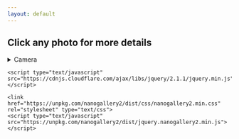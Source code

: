 ```yaml
---
layout: default
---
```

## Click any photo for more details
<details><summary>
Camera
</summary>
I use a <a href="https://www.sony.co.in/electronics/cyber-shot-compact-cameras/dsc-hx400-hx400v">Sony DSC-HX400V</a> or a Nikon D5600.
For (budget) macro, I use the standard 55mm kit lens mounted in reverse. 
</details> 

<html>
  <head>
    <meta name="viewport" content="user-scalable=no, width=device-width, initial-scale=1, maximum-scale=1">

    <script type="text/javascript" src="https://cdnjs.cloudflare.com/ajax/libs/jquery/2.1.1/jquery.min.js"></script>

    <link href="https://unpkg.com/nanogallery2/dist/css/nanogallery2.min.css" rel="stylesheet" type="text/css">
    <script type="text/javascript" src="https://unpkg.com/nanogallery2/dist/jquery.nanogallery2.min.js"></script>

  </head>
  <body>

  <script src="https://apps.elfsight.com/p/platform.js" defer></script>
  <div class="elfsight-app-a1180c04-5026-4202-bcb0-529e8d089290"></div>

<!-- 
    <div ID="ngy2p" data-nanogallery2='{
        "userID": "143727985@N02",
        "kind": "flickr",
        "flickrAPIKey":
        "photoset": "72157673867094497",
        "thumbnailWidth": "auto",
        "thumbnailBorderVertical": 0,
        "thumbnailBorderHorizontal": 0,
        "colorScheme": {
          "thumbnail": {
            "background": "rgba(68,68,68,0)"
          }
        },
        "thumbnailDisplayTransition": "slideUp",
        "thumbnailLabel": {
          "display": false,
          "displayDescription": true
        },
        "thumbnailHoverEffect2": "imageScaleIn80",
        "thumbnailAlignment": "center",
        "thumbnailGutterWidth": 0,
        "thumbnailGutterHeight": 0
      }'>

    </div> -->
    
  </body>
</html>